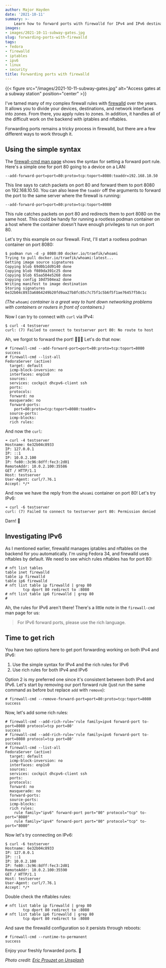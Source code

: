 ```yaml
---
author: Major Hayden
date: '2021-10-11'
summary: >-
    Learn how to forward ports with firewalld for IPv4 and IPv6 destinations. 🕵🏻
images:
- images/2021-10-11-subway-gates.jpg
slug: forwarding-ports-with-firewalld
tags:
- fedora
- firewalld
- iptables
- ipv6
- linux
- security
title: Forwarding ports with firewalld
---
```


{{< figure src="/images/2021-10-11-subway-gates.jpg" alt="Access gates at a subway station" position="center" >}}

I've tamed many of my complex firewall rules with [firewalld] over the years. It
allows you to divide your devices, destinations, and network interfaces into
zones. From there, you apply rules to zones. In addition, it handles all of the
difficult work on the backend with iptables and nftables.

Forwarding ports remains a tricky process in firewalld, but there are a few
different ways to work through it.

[firewalld]: https://firewalld.org/

## Using the simple syntax

The [firewall-cmd man page] shows the syntax for setting a forward port rule.
Here's a simple one for port 80 going to a device on a LAN:

```text
--add-forward-port=port=80:proto=tcp:toport=8080:toaddr=192.168.10.50
```

This line says to catch packets on port 80 and forward them to port 8080 on
192.168.10.50. You can also leave the `toaddr` off the arguments to forward the
port to the same server where the firewall is running:

```text
--add-forward-port=port=80:proto=tcp:toport=8080
```

This rule catches packets on port 80 and redirects them to port 8080 on the same
host. This could be handy for running a rootless podman container on a host
where the container doesn't have enough privileges to run on port 80.

Let's try this example on our firewall. First, I'll start a rootless podman
container on port 8080:

```console
$ podman run -d -p 8080:80 docker.io/traefik/whoami
Trying to pull docker.io/traefik/whoami:latest...
Getting image source signatures
Copying blob 69d0b1dd9140 done
Copying blob f089da391c25 done
Copying blob 65aa504e5268 done
Copying config 10d7504ea2 done
Writing manifest to image destination
Storing signatures
6e32b04c8933a6864249b20fd9aa27b8fc85c7c75f1c5b6f5f1ae76457f58c1c
```

_(The `whoami` container is a great way to hunt down networking problems with
containers or routers in front of containers.)_

Now I can try to connect with `curl` via IPv4:

```console
$ curl -4 testserver
curl: (7) Failed to connect to testserver port 80: No route to host
```

Ah, we forgot to forward the port! 🤦🏻‍♂️ Let's do that now:

```console
# firewall-cmd --add-forward-port=port=80:proto=tcp:toport=8080
success
# firewall-cmd --list-all
FedoraServer (active)
  target: default
  icmp-block-inversion: no
  interfaces: enp1s0
  sources:
  services: cockpit dhcpv6-client ssh
  ports:
  protocols:
  forward: no
  masquerade: no
  forward-ports:
	port=80:proto=tcp:toport=8080:toaddr=
  source-ports:
  icmp-blocks:
  rich rules:
```

And now the `curl`:

```console
➜ curl -4 testserver
Hostname: 6e32b04c8933
IP: 127.0.0.1
IP: ::1
IP: 10.0.2.100
IP: fe80::3c96:8dff:fec3:2d01
RemoteAddr: 10.0.2.100:35586
GET / HTTP/1.1
Host: testserver
User-Agent: curl/7.76.1
Accept: */*
```

And now we have the reply from the `whoami` container on port 80! Let's try IPv6:

```console
➜ curl -6 testserver
curl: (7) Failed to connect to testserver port 80: Permission denied
```

Darn! 🤔

## Investigating IPv6

As I mentioned earlier, firewalld manages iptables and nftables on the backend
for you automatically. I'm using Fedora 34, and firewalld uses nftables by
default. We need to see which rules nftables has for port 80:

```console
# nft list tables
table inet firewalld
table ip firewalld
table ip6 firewalld
# nft list table ip firewalld | grep 80
		tcp dport 80 redirect to :8080
# nft list table ip6 firewalld | grep 80
#
```

Ah, the rules for IPv6 aren't there! There's a little note in the `firewall-cmd`
man page for us:

> For IPv6 forward ports, please use the rich language.

## Time to get rich

You have two options here to get port forwarding working on both IPv4 and IPv6:

1. Use the simple syntax for IPv4 and the rich rules for IPv6
2. Use rich rules for both IPv4 and IPv6

Option 2 is my preferred one since it's consistent between both IPv4 and IPv6.
Let's start by removing our port forward rule (just run the same command as
before but replace `add` with `remove`):

```console
# firewall-cmd --remove-forward-port=port=80:proto=tcp:toport=8080
success
```

Now, let's add some rich rules:

```console
# firewall-cmd --add-rich-rule='rule family=ipv4 forward-port to-port=8080 protocol=tcp port=80'
success
# firewall-cmd --add-rich-rule='rule family=ipv6 forward-port to-port=8080 protocol=tcp port=80'
success
# firewall-cmd --list-all
FedoraServer (active)
  target: default
  icmp-block-inversion: no
  interfaces: enp1s0
  sources:
  services: cockpit dhcpv6-client ssh
  ports:
  protocols:
  forward: no
  masquerade: no
  forward-ports:
  source-ports:
  icmp-blocks:
  rich rules:
	rule family="ipv6" forward-port port="80" protocol="tcp" to-port="8080"
	rule family="ipv4" forward-port port="80" protocol="tcp" to-port="8080"
```

Now let's try connecting on IPv6:

```console
$ curl -6 testserver
Hostname: 6e32b04c8933
IP: 127.0.0.1
IP: ::1
IP: 10.0.2.100
IP: fe80::3c96:8dff:fec3:2d01
RemoteAddr: 10.0.2.100:35590
GET / HTTP/1.1
Host: testserver
User-Agent: curl/7.76.1
Accept: */*
```

Double check the nftables rules:

```console
# nft list table ip firewalld | grep 80
		tcp dport 80 redirect to :8080
# nft list table ip6 firewalld | grep 80
		tcp dport 80 redirect to :8080
```

And save the firewalld configuration so it persists through reboots:

```console
# firewall-cmd --runtime-to-permanent
success
```

Enjoy your freshly forwarded ports. 🎉

[firewall-cmd man page]: https://firewalld.org/documentation/man-pages/firewall-cmd.html

*Photo credit: [Eric Prouzet on Unsplash](https://unsplash.com/photos/vSKnoJZr3m8)*
